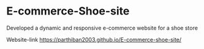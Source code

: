 # E-commerce-Shoe-site
Developed a dynamic and responsive e-commerce website for a shoe store

Website-link https://parthiban2003.github.io/E-commerce-shoe-site/
